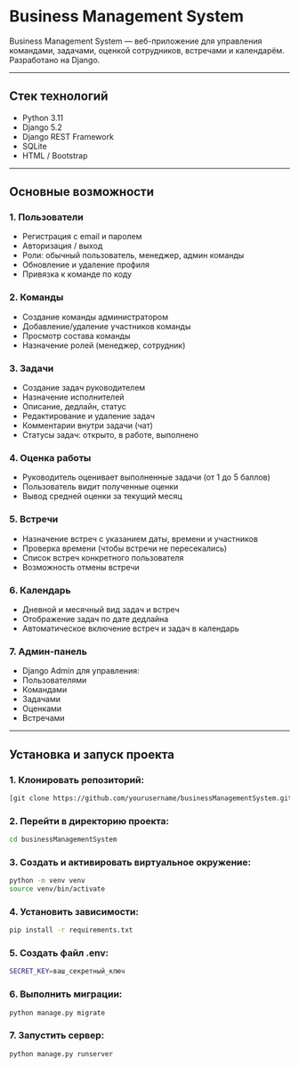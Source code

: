 # Business Management System

Business Management System — веб-приложение для управления командами, задачами, оценкой сотрудников, встречами и календарём. Разработано на Django.

---

## Стек технологий

- Python 3.11
- Django 5.2
- Django REST Framework
- SQLite
- HTML / Bootstrap
  
---

## Основные возможности

### 1. Пользователи
- Регистрация с email и паролем
- Авторизация / выход
- Роли: обычный пользователь, менеджер, админ команды
- Обновление и удаление профиля
- Привязка к команде по коду

### 2. Команды
- Создание команды администратором
- Добавление/удаление участников команды
- Просмотр состава команды
- Назначение ролей (менеджер, сотрудник)

### 3. Задачи
- Создание задач руководителем
- Назначение исполнителей
- Описание, дедлайн, статус
- Редактирование и удаление задач
- Комментарии внутри задачи (чат)
- Статусы задач: открыто, в работе, выполнено

### 4. Оценка работы
- Руководитель оценивает выполненные задачи (от 1 до 5 баллов)
- Пользователь видит полученные оценки
- Вывод средней оценки за текущий месяц

### 5. Встречи
- Назначение встреч с указанием даты, времени и участников
- Проверка времени (чтобы встречи не пересекались)
- Список встреч конкретного пользователя
- Возможность отмены встречи

### 6. Календарь
- Дневной и месячный вид задач и встреч
- Отображение задач по дате дедлайна
- Автоматическое включение встреч и задач в календарь

### 7. Админ-панель
- Django Admin для управления:
- Пользователями
- Командами
- Задачами
- Оценками
- Встречами
  
---

## Установка и запуск проекта
### 1. Клонировать репозиторий:
```bash
[git clone https://github.com/yourusername/businessManagementSystem.git](https://github.com/DumpishSad/Management-System.git)
```
### 2. Перейти в директорию проекта:
```bash
cd businessManagementSystem
```
### 3. Создать и активировать виртуальное окружение:
```bash
python -m venv venv
source venv/bin/activate
```
### 4. Установить зависимости:
```bash
pip install -r requirements.txt
```
### 5. Создать файл .env:
```bash
SECRET_KEY=ваш_секретный_ключ
```
### 6. Выполнить миграции:
```bash
python manage.py migrate
```
### 7. Запустить сервер:
```bash
python manage.py runserver
```

